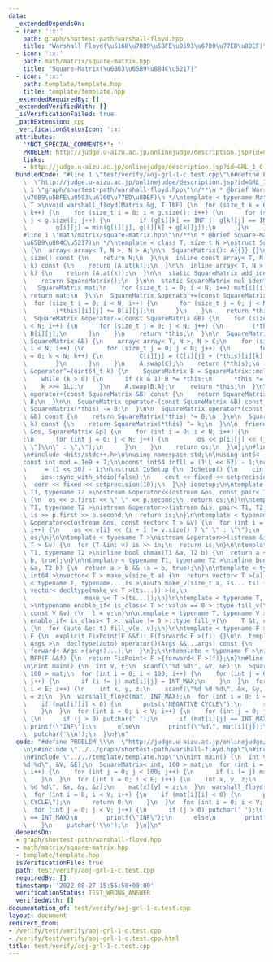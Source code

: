 ```yaml
---
data:
  _extendedDependsOn:
  - icon: ':x:'
    path: graph/shortest-path/warshall-floyd.hpp
    title: "Warshall Floyd(\u5168\u70B9\u5BFE\u9593\u6700\u77ED\u8DEF)"
  - icon: ':x:'
    path: math/matrix/square-matrix.hpp
    title: "Square-Matrix(\u6B63\u65B9\u884C\u5217)"
  - icon: ':x:'
    path: template/template.hpp
    title: template/template.hpp
  _extendedRequiredBy: []
  _extendedVerifiedWith: []
  _isVerificationFailed: true
  _pathExtension: cpp
  _verificationStatusIcon: ':x:'
  attributes:
    '*NOT_SPECIAL_COMMENTS*': ''
    PROBLEM: http://judge.u-aizu.ac.jp/onlinejudge/description.jsp?id=GRL_1_C
    links:
    - http://judge.u-aizu.ac.jp/onlinejudge/description.jsp?id=GRL_1_C
  bundledCode: "#line 1 \"test/verify/aoj-grl-1-c.test.cpp\"\n#define PROBLEM \\\n\
    \  \"http://judge.u-aizu.ac.jp/onlinejudge/description.jsp?id=GRL_1_C\"\n\n#line\
    \ 1 \"graph/shortest-path/warshall-floyd.hpp\"\n/**\n * @brief Warshall Floyd(\u5168\
    \u70B9\u5BFE\u9593\u6700\u77ED\u8DEF)\n */\ntemplate < typename Matrix, typename\
    \ T >\nvoid warshall_floyd(Matrix &g, T INF) {\n  for (size_t k = 0; k < g.size();\
    \ k++) {\n    for (size_t i = 0; i < g.size(); i++) {\n      for (size_t j = 0;\
    \ j < g.size(); j++) {\n        if (g[i][k] == INF || g[k][j] == INF) continue;\n\
    \        g[i][j] = min(g[i][j], g[i][k] + g[k][j]);\n      }\n    }\n  }\n}\n\
    #line 1 \"math/matrix/square-matrix.hpp\"\n/**\n * @brief Square-Matrix(\u6B63\
    \u65B9\u884C\u5217)\n */\ntemplate < class T, size_t N >\nstruct SquareMatrix\
    \ {\n  array< array< T, N >, N > A;\n\n  SquareMatrix(): A{{}} {}\n\n  size_t\
    \ size() const {\n    return N;\n  }\n\n  inline const array< T, N > &operator[](int\
    \ k) const {\n    return (A.at(k));\n  }\n\n  inline array< T, N > &operator[](int\
    \ k) {\n    return (A.at(k));\n  }\n\n  static SquareMatrix add_identity() {\n\
    \    return SquareMatrix();\n  }\n\n  static SquareMatrix mul_identity() {\n \
    \   SquareMatrix mat;\n    for (size_t i = 0; i < N; i++) mat[i][i] = 1;\n   \
    \ return mat;\n  }\n\n  SquareMatrix &operator+=(const SquareMatrix &B) {\n  \
    \  for (size_t i = 0; i < N; i++) {\n      for (size_t j = 0; j < N; j++) {\n\
    \        (*this)[i][j] += B[i][j];\n      }\n    }\n    return *this;\n  }\n\n\
    \  SquareMatrix &operator-=(const SquareMatrix &B) {\n    for (size_t i = 0; i\
    \ < N; i++) {\n      for (size_t j = 0; j < N; j++) {\n        (*this)[i][j] -=\
    \ B[i][j];\n      }\n    }\n    return *this;\n  }\n\n  SquareMatrix &operator*=(const\
    \ SquareMatrix &B) {\n    array< array< T, N >, N > C;\n    for (size_t i = 0;\
    \ i < N; i++) {\n      for (size_t j = 0; j < N; j++) {\n        for (size_t k\
    \ = 0; k < N; k++) {\n          C[i][j] = (C[i][j] + (*this)[i][k] * B[k][j]);\n\
    \        }\n      }\n    }\n    A.swap(C);\n    return (*this);\n  }\n\n  SquareMatrix\
    \ &operator^=(uint64_t k) {\n    SquareMatrix B = SquareMatrix::mul_identity();\n\
    \    while (k > 0) {\n      if (k & 1) B *= *this;\n      *this *= *this;\n  \
    \    k >>= 1LL;\n    }\n    A.swap(B.A);\n    return *this;\n  }\n\n  SquareMatrix\
    \ operator+(const SquareMatrix &B) const {\n    return SquareMatrix(*this) +=\
    \ B;\n  }\n\n  SquareMatrix operator-(const SquareMatrix &B) const {\n    return\
    \ SquareMatrix(*this) -= B;\n  }\n\n  SquareMatrix operator*(const SquareMatrix\
    \ &B) const {\n    return SquareMatrix(*this) *= B;\n  }\n\n  SquareMatrix operator^(uint64_t\
    \ k) const {\n    return SquareMatrix(*this) ^= k;\n  }\n\n  friend ostream &operator<<(ostream\
    \ &os, SquareMatrix &p) {\n    for (int i = 0; i < N; i++) {\n      os << \"[\"\
    ;\n      for (int j = 0; j < N; j++) {\n        os << p[i][j] << (j + 1 == N ?\
    \ \"]\\n\" : \",\");\n      }\n    }\n    return os;\n  }\n};\n#line 1 \"template/template.hpp\"\
    \n#include <bits/stdc++.h>\n\nusing namespace std;\n\nusing int64   = long long;\n\
    const int mod = 1e9 + 7;\n\nconst int64 infll = (1LL << 62) - 1;\nconst int inf\
    \     = (1 << 30) - 1;\n\nstruct IoSetup {\n  IoSetup() {\n    cin.tie(nullptr);\n\
    \    ios::sync_with_stdio(false);\n    cout << fixed << setprecision(10);\n  \
    \  cerr << fixed << setprecision(10);\n  }\n} iosetup;\n\ntemplate < typename\
    \ T1, typename T2 >\nostream &operator<<(ostream &os, const pair< T1, T2 > &p)\
    \ {\n  os << p.first << \" \" << p.second;\n  return os;\n}\n\ntemplate < typename\
    \ T1, typename T2 >\nistream &operator>>(istream &is, pair< T1, T2 > &p) {\n \
    \ is >> p.first >> p.second;\n  return is;\n}\n\ntemplate < typename T >\nostream\
    \ &operator<<(ostream &os, const vector< T > &v) {\n  for (int i = 0; i < (int)v.size();\
    \ i++) {\n    os << v[i] << (i + 1 != v.size() ? \" \" : \"\");\n  }\n  return\
    \ os;\n}\n\ntemplate < typename T >\nistream &operator>>(istream &is, vector<\
    \ T > &v) {\n  for (T &in: v) is >> in;\n  return is;\n}\n\ntemplate < typename\
    \ T1, typename T2 >\ninline bool chmax(T1 &a, T2 b) {\n  return a < b && (a =\
    \ b, true);\n}\n\ntemplate < typename T1, typename T2 >\ninline bool chmin(T1\
    \ &a, T2 b) {\n  return a > b && (a = b, true);\n}\n\ntemplate < typename T =\
    \ int64 >\nvector< T > make_v(size_t a) {\n  return vector< T >(a);\n}\n\ntemplate\
    \ < typename T, typename... Ts >\nauto make_v(size_t a, Ts... ts) {\n  return\
    \ vector< decltype(make_v< T >(ts...)) >(a,\n                                \
    \                make_v< T >(ts...));\n}\n\ntemplate < typename T, typename V\
    \ >\ntypename enable_if< is_class< T >::value == 0 >::type fill_v(\n    T &t,\
    \ const V &v) {\n  t = v;\n}\n\ntemplate < typename T, typename V >\ntypename\
    \ enable_if< is_class< T >::value != 0 >::type fill_v(\n    T &t, const V &v)\
    \ {\n  for (auto &e: t) fill_v(e, v);\n}\n\ntemplate < typename F >\nstruct FixPoint:\
    \ F {\n  explicit FixPoint(F &&f): F(forward< F >(f)) {}\n\n  template < typename...\
    \ Args >\n  decltype(auto) operator()(Args &&...args) const {\n    return F::operator()(*this,\
    \ forward< Args >(args)...);\n  }\n};\n\ntemplate < typename F >\ninline decltype(auto)\
    \ MFP(F &&f) {\n  return FixPoint< F >{forward< F >(f)};\n}\n#line 7 \"test/verify/aoj-grl-1-c.test.cpp\"\
    \n\nint main() {\n  int V, E;\n  scanf(\"%d %d\", &V, &E);\n  SquareMatrix< int,\
    \ 100 > mat;\n  for (int i = 0; i < 100; i++) {\n    for (int j = 0; j < 100;\
    \ j++) {\n      if (i != j) mat[i][j] = INT_MAX;\n    }\n  }\n  for (int i = 0;\
    \ i < E; i++) {\n    int x, y, z;\n    scanf(\"%d %d %d\", &x, &y, &z);\n    mat[x][y]\
    \ = z;\n  }\n  warshall_floyd(mat, INT_MAX);\n  for (int i = 0; i < V; i++) {\n\
    \    if (mat[i][i] < 0) {\n      puts(\"NEGATIVE CYCLE\");\n      return 0;\n\
    \    }\n  }\n  for (int i = 0; i < V; i++) {\n    for (int j = 0; j < V; j++)\
    \ {\n      if (j > 0) putchar(' ');\n      if (mat[i][j] == INT_MAX)\n       \
    \ printf(\"INF\");\n      else\n        printf(\"%d\", mat[i][j]);\n    }\n  \
    \  putchar('\\n');\n  }\n}\n"
  code: "#define PROBLEM \\\n  \"http://judge.u-aizu.ac.jp/onlinejudge/description.jsp?id=GRL_1_C\"\
    \n\n#include \"../../graph/shortest-path/warshall-floyd.hpp\"\n#include \"../../math/matrix/square-matrix.hpp\"\
    \n#include \"../../template/template.hpp\"\n\nint main() {\n  int V, E;\n  scanf(\"\
    %d %d\", &V, &E);\n  SquareMatrix< int, 100 > mat;\n  for (int i = 0; i < 100;\
    \ i++) {\n    for (int j = 0; j < 100; j++) {\n      if (i != j) mat[i][j] = INT_MAX;\n\
    \    }\n  }\n  for (int i = 0; i < E; i++) {\n    int x, y, z;\n    scanf(\"%d\
    \ %d %d\", &x, &y, &z);\n    mat[x][y] = z;\n  }\n  warshall_floyd(mat, INT_MAX);\n\
    \  for (int i = 0; i < V; i++) {\n    if (mat[i][i] < 0) {\n      puts(\"NEGATIVE\
    \ CYCLE\");\n      return 0;\n    }\n  }\n  for (int i = 0; i < V; i++) {\n  \
    \  for (int j = 0; j < V; j++) {\n      if (j > 0) putchar(' ');\n      if (mat[i][j]\
    \ == INT_MAX)\n        printf(\"INF\");\n      else\n        printf(\"%d\", mat[i][j]);\n\
    \    }\n    putchar('\\n');\n  }\n}\n"
  dependsOn:
  - graph/shortest-path/warshall-floyd.hpp
  - math/matrix/square-matrix.hpp
  - template/template.hpp
  isVerificationFile: true
  path: test/verify/aoj-grl-1-c.test.cpp
  requiredBy: []
  timestamp: '2022-08-27 15:55:50+09:00'
  verificationStatus: TEST_WRONG_ANSWER
  verifiedWith: []
documentation_of: test/verify/aoj-grl-1-c.test.cpp
layout: document
redirect_from:
- /verify/test/verify/aoj-grl-1-c.test.cpp
- /verify/test/verify/aoj-grl-1-c.test.cpp.html
title: test/verify/aoj-grl-1-c.test.cpp
---
```

